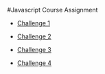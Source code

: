 #Javascript Course Assignment

* [Challenge 1](2-JS-basics/challenge_1/index.html)

* [Challenge 2](2-JS-basics/challenge_2/index.html)

* [Challenge 3](2-JS-basics/challenge_3/index.html)

* [Challenge 4](2-JS-basics/challenge_4/index.html)

